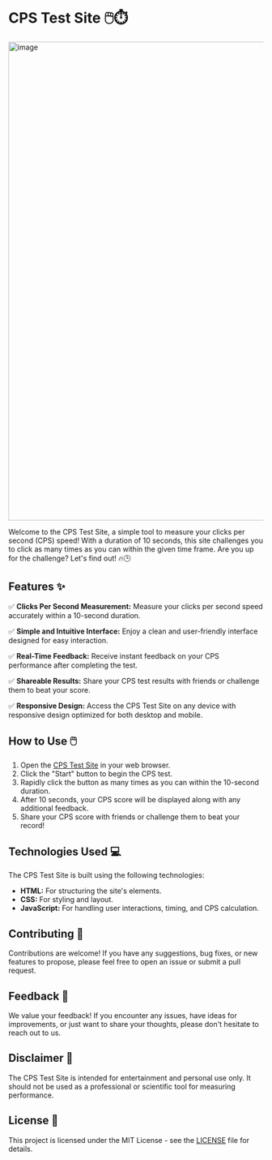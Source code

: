 # CPS Test Site 🖱️⏱️

<img width="1919" height="944" alt="image" src="https://github.com/user-attachments/assets/896ca030-2077-48fe-8f4a-21654aa68557" />

Welcome to the CPS Test Site, a simple tool to measure your clicks per second (CPS) speed! With a duration of 10 seconds, this site challenges you to click as many times as you can within the given time frame. Are you up for the challenge? Let's find out! 🔥🕒

## Features ✨

✅ **Clicks Per Second Measurement:** Measure your clicks per second speed accurately within a 10-second duration.

✅ **Simple and Intuitive Interface:** Enjoy a clean and user-friendly interface designed for easy interaction.

✅ **Real-Time Feedback:** Receive instant feedback on your CPS performance after completing the test.

✅ **Shareable Results:** Share your CPS test results with friends or challenge them to beat your score.

✅ **Responsive Design:** Access the CPS Test Site on any device with responsive design optimized for both desktop and mobile.

## How to Use 🖱️

1. Open the [CPS Test Site](https://rishabnotfound.github.io/CpsTest/) in your web browser.
2. Click the "Start" button to begin the CPS test.
3. Rapidly click the button as many times as you can within the 10-second duration.
4. After 10 seconds, your CPS score will be displayed along with any additional feedback.
5. Share your CPS score with friends or challenge them to beat your record!

## Technologies Used 💻

The CPS Test Site is built using the following technologies:

- **HTML:** For structuring the site's elements.
- **CSS:** For styling and layout.
- **JavaScript:** For handling user interactions, timing, and CPS calculation.

## Contributing 🤝

Contributions are welcome! If you have any suggestions, bug fixes, or new features to propose, please feel free to open an issue or submit a pull request.

## Feedback 📝

We value your feedback! If you encounter any issues, have ideas for improvements, or just want to share your thoughts, please don't hesitate to reach out to us.

## Disclaimer 📣

The CPS Test Site is intended for entertainment and personal use only. It should not be used as a professional or scientific tool for measuring performance.

## License 📄

This project is licensed under the MIT License - see the [LICENSE](LICENSE) file for details.
